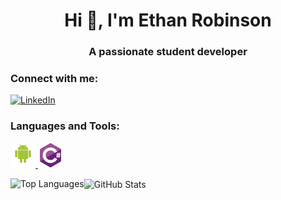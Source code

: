 
<h1 align="center">Hi 👋, I'm Ethan Robinson</h1>
<h3 align="center">A passionate student developer</h3>

<h3 align="left">Connect with me:</h3>
<p align="left">
  <a href="https://linkedin.com/in/ethan-robinson-934154223/" target="_blank">
    <img src="https://raw.githubusercontent.com/rahuldkjain/github-profile-readme-generator/master/src/images/icons/Social/linked-in-alt.svg" alt="LinkedIn" height="30" width="40"/>
  </a>
</p>

<h3 align="left">Languages and Tools:</h3>
<p align="left">
  <a href="https://developer.android.com" target="_blank" rel="noreferrer">
    <img src="https://raw.githubusercontent.com/devicons/devicon/master/icons/android/android-original-wordmark.svg" alt="Android" width="40" height="40"/>
  </a>
  <a href="https://www.w3schools.com/cs/" target="_blank" rel="noreferrer">
    <img src="https://raw.githubusercontent.com/devicons/devicon/master/icons/csharp/csharp-original.svg" alt="C#" width="40" height="40"/>
  </a>
  <!-- Add other icons here -->
</p>

<p>
  <img align="left" src="https://github-readme-stats.vercel.app/api/top-langs?username=st10022345&show_icons=true&locale=en&layout=compact" alt="Top Languages" />
</p>

<p>
  <img align="center" src="https://github-readme-stats.vercel.app/api?username=st10022345&show_icons=true&locale=en" alt="GitHub Stats" />
</p>



